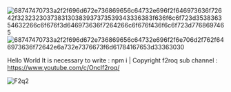 ![68747470733a2f2f696d672e736869656c64732e696f2f646973636f72642f3232323037383130383937373539343336383f636f6c6f723d353836354632266c6f676f3d646973636f7264266c6f676f436f6c6f723d7768697465](https://user-images.githubusercontent.com/97564562/194720915-b8ea165f-f39e-4fb6-a67a-d3aa6ab2ef24.svg)
![68747470733a2f2f696d672e736869656c64732e696f2f6e706d2f762f646973636f72642e6a732e7376673f6d61784167653d33363030](https://user-images.githubusercontent.com/97564562/194720919-2b9be53e-6cb1-4803-b07f-69f30a0b2705.svg)

Hello World
It is necessary to write : npm i |
Copyright f2roq sub channel : https://www.youtube.com/c/Onclf2roq/

![F2q2](https://user-images.githubusercontent.com/97564562/194639848-9bdb5873-04e3-4f6a-ae73-5e11c73f282b.png)

